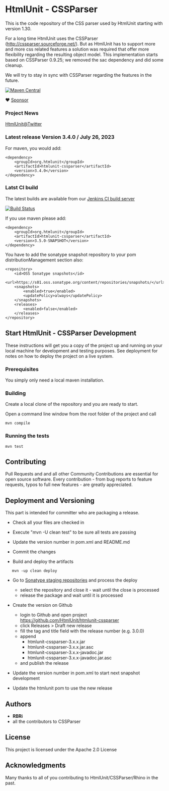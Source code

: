 # HtmlUnit - CSSParser

This is the code repository of the CSS parser used by HtmlUnit starting with version 1.30.

For a long time HtmlUnit uses the CSSParser (http://cssparser.sourceforge.net/). But as HtmlUnit has to support more
and more css related features a solution was required that offer more flexibility regarding the resulting object model.
This implementation starts based on CSSParser 0.9.25; we removed the sac dependency and did some cleanup.

We will try to stay in sync with CSSParser regarding the features in the future.

[![Maven Central](https://maven-badges.herokuapp.com/maven-central/net.sourceforge.htmlunit/htmlunit-cssparser/badge.svg)](https://maven-badges.herokuapp.com/maven-central/net.sourceforge.htmlunit/htmlunit-cssparser)

:heart: [Sponsor](https://github.com/sponsors/rbri)

### Project News
[HtmlUnit@Twitter][3]

### Latest release Version 3.4.0 / July 26, 2023

For maven, you would add:

    <dependency>
        <groupId>org.htmlunit</groupId>
        <artifactId>htmlunit-cssparser</artifactId>
        <version>3.4.0</version>
    </dependency>

### Latst CI build
The latest builds are available from our
[Jenkins CI build server][2]

[![Build Status](https://jenkins.wetator.org/buildStatus/icon?job=HtmlUnit+-+CSS+Parser)](https://jenkins.wetator.org/job/HtmlUnit%20-%20CSS%20Parser/)

If you use maven please add:

    <dependency>
        <groupId>org.htmlunit</groupId>
        <artifactId>htmlunit-cssparser</artifactId>
        <version>3.5.0-SNAPSHOT</version>
    </dependency>

You have to add the sonatype snapshot repository to your pom distributionManagement section also:

    <repository>
        <id>OSS Sonatype snapshots</id>
        <url>https://s01.oss.sonatype.org/content/repositories/snapshots/</url>
        <snapshots>
            <enabled>true</enabled>
            <updatePolicy>always</updatePolicy>
        </snapshots>
        <releases>
            <enabled>false</enabled>
        </releases>
    </repository>


## Start HtmlUnit - CSSParser Development

These instructions will get you a copy of the project up and running on your local machine for development and testing purposes. See deployment for notes on how to deploy the project on a live system.

### Prerequisites

You simply only need a local maven installation.


### Building

Create a local clone of the repository and you are ready to start.

Open a command line window from the root folder of the project and call

```
mvn compile
```

### Running the tests

```
mvn test
```

## Contributing

Pull Requests and and all other Community Contributions are essential for open source software.
Every contribution - from bug reports to feature requests, typos to full new features - are greatly appreciated.

## Deployment and Versioning

This part is intended for committer who are packaging a release.

* Check all your files are checked in
* Execute "mvn -U clean test" to be sure all tests are passing
* Update the version number in pom.xml and README.md
* Commit the changes


* Build and deploy the artifacts 

```
   mvn -up clean deploy
```

* Go to [Sonatype staging repositories](https://s01.oss.sonatype.org/index.html#stagingRepositories) and process the deploy
  - select the repository and close it - wait until the close is processed
  - release the package and wait until it is processed

* Create the version on Github
    * login to Github and open project https://github.com/HtmlUnit/htmlunit-cssparser
    * click Releases > Draft new release
    * fill the tag and title field with the release number (e.g. 3.0.0)
    * append 
        * htmlunit-cssparser-3.x.x.jar
        * htmlunit-cssparser-3.x.x.jar.asc 
        * htmlunit-cssparser-3.x.x-javadoc.jar
        * htmlunit-cssparser-3.x.x-javadoc.jar.asc
    * and publish the release 

* Update the version number in pom.xml to start next snapshot development
* Update the htmlunit pom to use the new release

## Authors

* **RBRi**
* all the contributors to CSSParser

## License

This project is licensed under the Apache 2.0 License

## Acknowledgments

Many thanks to all of you contributing to HtmlUnit/CSSParser/Rhino in the past.


[2]: https://jenkins.wetator.org/job/HtmlUnit%20-%20CSS%20Parser/ "HtmlUnit - CSS Parser CI"
[3]: https://twitter.com/HtmlUnit "https://twitter.com/HtmlUnit"
